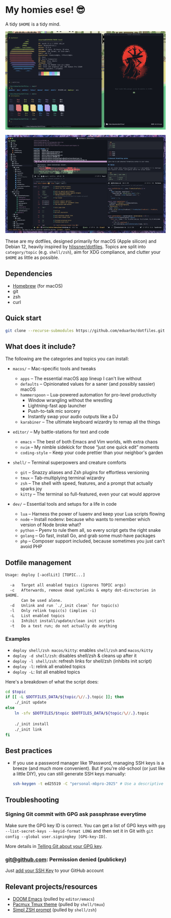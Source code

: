# My homies ese! 😎

A tidy `$HOME` is a tidy mind.


![Kitty and Emacs - Jul-2023 Screenshot of macOS Ventura](assets/kitty-emacs.png)

![Doom Emacs - Jul-2023 Screenshot of macOS Ventura](assets/doom-emacs.png)

These are my dotfiles, designed primarily for macOS (Apple silicon) and Debian 12, heavily inspired by
[hlissner/dotfiles](https://github.com/hlissner/dotfiles). Topics are split into `category/topic` (e.g. `shell/zsh`), aim for XDG compliance, and clutter your `$HOME` as little as possible.


## Dependencies
- [Homebrew](https://brew.sh/) (for macOS)
- git
- zsh
- curl


## Quick start

```sh
git clone --recurse-submodules https://github.com/eduarbo/dotfiles.git ~/.config/dotfiles
```


## What does it include?

The following are the categories and topics you can install:

- `macos/` – Mac-specific tools and tweaks
  - `apps` – The essential macOS app lineup I can't live without
  - `defaults` – Opinionated values for a saner (and possibly sassier) macOS
  - `hammerspoon` – Lua-powered automation for pro-level productivity
    - Window wrangling without the wrestling
    - Lightning-fast app launcher
    - Push-to-talk mic sorcery
    - Instantly swap your audio outputs like a DJ
  - `karabiner` – The ultimate keyboard wizardry to remap all the things

- `editor/` – My battle-stations for text and code
  - `emacs` – The best of both Emacs and Vim worlds, with extra chaos
  - `nvim` – My nimble sidekick for those “just one quick edit” moments
  - `coding-style` – Keep your code prettier than your neighbor's garden

- `shell/` – Terminal superpowers and creature comforts
  - `git` – Snazzy aliases and Zsh plugins for effortless versioning
  - `tmux` – Tab-multiplying terminal wizardry
  - `zsh` – The shell with speed, features, and a prompt that actually sparks joy
  - `kitty` – The terminal so full-featured, even your cat would approve

- `dev/` – Essential tools and setups for a life in code
  - `lua` – Harness the power of luaenv and keep your Lua scripts flowing
  - `node` – Install nodenv: because who wants to remember which version of Node broke what?
  - `python` – Pyenv to rule them all, so every script gets the right snake
  - `golang` – Go fast, install Go, and grab some must-have packages
  - `php` – Composer support included, because sometimes you just can’t avoid PHP


## Dotfile management

```
Usage: deploy [-acdlLit] [TOPIC...]

  -a   Target all enabled topics (ignores TOPIC args)
  -c   Afterwards, remove dead symlinks & empty dot-directories in $HOME.
       Can be used alone.
  -d   Unlink and run `./_init clean` for topic(s)
  -l   Only relink topic(s) (implies -i)
  -L   List enabled topics
  -i   Inhibit install/update/clean init scripts
  -t   Do a test run; do not actually do anything
```

### Examples
+ `deploy shell/zsh macos/kitty`: enables `shell/zsh` and `macos/kitty`
+ `deploy -d shell/zsh`: disables shell/zsh & cleans up after it
+ `deploy -l shell/zsh`: refresh links for shell/zsh (inhibits init script)
+ `deploy -l`: relink all enabled topics
+ `deploy -L`: list all enabled topics

Here's a breakdown of what the script does:

``` sh
cd $topic
if [[ -L $DOTFILES_DATA/${topic/\//.}.topic ]]; then
    ./_init update
else
    ln -sfv $DOTFILES/$topic $DOTFILES_DATA/${topic/\//.}.topic

    ./_init install
    ./_init link
fi
```

## Best practices

- If you use a password manager like 1Password, managing SSH keys is a breeze (and much more convenient). But if you're old-school (or just like a little DIY), you can still generate SSH keys manually:

  ```sh
  ssh-keygen -t ed25519 -C "personal-mbpro-2025" # Use a descriptive comment: purpose + device + year
  ```

## Troubleshooting

### Signing Git commit with GPG ask passphrase everytime

Make sure the GPG key ID is correct. You can get a list of GPG keys with
`gpg --list-secret-keys --keyid-format LONG` and then set it in Git with
`git config --global user.signingkey [GPG-key-ID]`.

More details in [Telling Git about your GPG key](https://help.github.com/articles/telling-git-about-your-gpg-key/).

### git@github.com: Permission denied (publickey)

Just [add your SSH Key](https://docs.github.com/en/authentication/connecting-to-github-with-ssh/adding-a-new-ssh-key-to-your-github-account) to your GitHub account


## Relevant projects/resources

+ [DOOM Emacs](https://github.com/doomemacs/doomemacs) (pulled by `editor/emacs`)
+ [Pacmux Tmux theme](https://github.com/eduarbo/pacmux) (pulled by `shell/tmux`)
+ [Simpl ZSH prompt](https://github.com/eduarbo/simpl) (pulled by `shell/zsh`)
